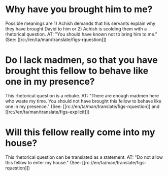 # Why have you brought him to me?

Possible meanings are 1) Achish demands that his servants explain why they have brought David to him or 2) Achish is scolding them with a rhetorical question. AT: "You should have known not to bring him to me." (See: [[rc://en/ta/man/translate/figs-rquestion]])

# Do I lack madmen, so that you have brought this fellow to behave like one in my presence?

This rhetorical question is a rebuke. AT: "There are enough madmen here who waste my time. You should not have brought this fellow to behave like one in my presence." (See: [[rc://en/ta/man/translate/figs-rquestion]] and [[rc://en/ta/man/translate/figs-explicit]])

# Will this fellow really come into my house?

This rhetorical question can be translated as a statement. AT: "Do not allow this fellow to enter my house." (See: [[rc://en/ta/man/translate/figs-rquestion]])
